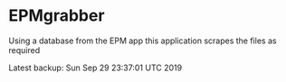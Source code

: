 # EPMgrabber
Using a database from the EPM app this application scrapes the files as required


Latest backup: Sun Sep 29 23:37:01 UTC 2019
